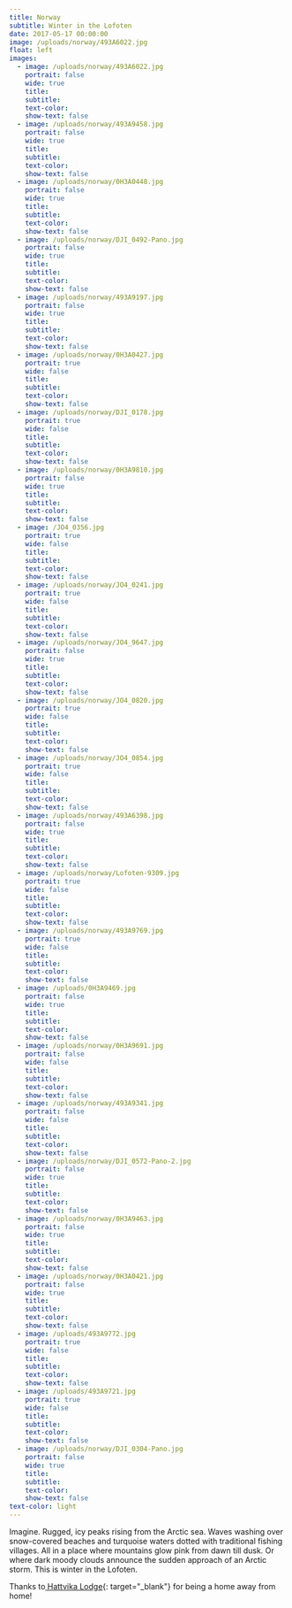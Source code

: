 ```yaml
---
title: Norway
subtitle: Winter in the Lofoten
date: 2017-05-17 00:00:00
image: /uploads/norway/493A6022.jpg
float: left
images:
  - image: /uploads/norway/493A6022.jpg
    portrait: false
    wide: true
    title:
    subtitle:
    text-color:
    show-text: false
  - image: /uploads/norway/493A9458.jpg
    portrait: false
    wide: true
    title:
    subtitle:
    text-color:
    show-text: false
  - image: /uploads/norway/0H3A0448.jpg
    portrait: false
    wide: true
    title:
    subtitle:
    text-color:
    show-text: false
  - image: /uploads/norway/DJI_0492-Pano.jpg
    portrait: false
    wide: true
    title:
    subtitle:
    text-color:
    show-text: false
  - image: /uploads/norway/493A9197.jpg
    portrait: false
    wide: true
    title:
    subtitle:
    text-color:
    show-text: false
  - image: /uploads/norway/0H3A0427.jpg
    portrait: true
    wide: false
    title:
    subtitle:
    text-color:
    show-text: false
  - image: /uploads/norway/DJI_0178.jpg
    portrait: true
    wide: false
    title:
    subtitle:
    text-color:
    show-text: false
  - image: /uploads/norway/0H3A9810.jpg
    portrait: false
    wide: true
    title:
    subtitle:
    text-color:
    show-text: false
  - image: /JO4_0356.jpg
    portrait: true
    wide: false
    title:
    subtitle:
    text-color:
    show-text: false
  - image: /uploads/norway/JO4_0241.jpg
    portrait: true
    wide: false
    title:
    subtitle:
    text-color:
    show-text: false
  - image: /uploads/norway/JO4_9647.jpg
    portrait: false
    wide: true
    title:
    subtitle:
    text-color:
    show-text: false
  - image: /uploads/norway/JO4_0820.jpg
    portrait: true
    wide: false
    title:
    subtitle:
    text-color:
    show-text: false
  - image: /uploads/norway/JO4_0854.jpg
    portrait: true
    wide: false
    title:
    subtitle:
    text-color:
    show-text: false
  - image: /uploads/norway/493A6398.jpg
    portrait: false
    wide: true
    title:
    subtitle:
    text-color:
    show-text: false
  - image: /uploads/norway/Lofoten-9309.jpg
    portrait: true
    wide: false
    title:
    subtitle:
    text-color:
    show-text: false
  - image: /uploads/norway/493A9769.jpg
    portrait: true
    wide: false
    title:
    subtitle:
    text-color:
    show-text: false
  - image: /uploads/0H3A9469.jpg
    portrait: false
    wide: true
    title:
    subtitle:
    text-color:
    show-text: false
  - image: /uploads/norway/0H3A9691.jpg
    portrait: false
    wide: false
    title:
    subtitle:
    text-color:
    show-text: false
  - image: /uploads/norway/493A9341.jpg
    portrait: false
    wide: false
    title:
    subtitle:
    text-color:
    show-text: false
  - image: /uploads/norway/DJI_0572-Pano-2.jpg
    portrait: false
    wide: true
    title:
    subtitle:
    text-color:
    show-text: false
  - image: /uploads/norway/0H3A9463.jpg
    portrait: false
    wide: true
    title:
    subtitle:
    text-color:
    show-text: false
  - image: /uploads/norway/0H3A0421.jpg
    portrait: false
    wide: true
    title:
    subtitle:
    text-color:
    show-text: false
  - image: /uploads/493A9772.jpg
    portrait: true
    wide: false
    title:
    subtitle:
    text-color:
    show-text: false
  - image: /uploads/493A9721.jpg
    portrait: true
    wide: false
    title:
    subtitle:
    text-color:
    show-text: false
  - image: /uploads/norway/DJI_0304-Pano.jpg
    portrait: false
    wide: true
    title:
    subtitle:
    text-color:
    show-text: false
text-color: light
---
```


Imagine. Rugged, icy peaks rising from the Arctic sea. Waves washing over snow-covered beaches and turquoise waters dotted with traditional fishing villages. All in a place where mountains glow pink from dawn till dusk. Or where dark moody clouds announce the sudden approach of an Arctic storm. This is winter in the Lofoten.

Thanks to[ Hattvika Lodge](https://www.hattvikalodge.no){: target="_blank"} for being a home away from home!